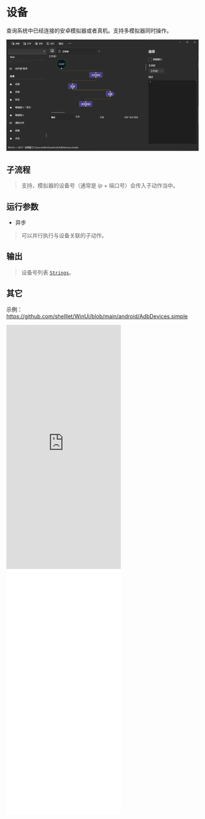 # 设备 
查询系统中已经连接的安卓模拟器或者真机。支持多模拟器同时操作。

![AdbDevices](./images/01.png ':size=90%')

## 子流程

> 支持，模拟器的设备号（通常是 *ip* + 端口号）会传入子动作当中。

## 运行参数

* 异步
> 可以并行执行与设备关联的子动作。

## 输出 

>  设备号列表 [`Strings`](./types/String.md)。

## 其它

示例：https://github.com/shelllet/WinUi/blob/main/android/AdbDevices.simple

<iframe type="text/html" height="640px" src="https://www.youtube.com/embed/gkIab2l-IjI" frameborder="0"></iframe>

<iframe src="//player.bilibili.com/player.html?bvid=BV1hT421k7oR&page=1&autoplay=0" height='640px' scrolling="no" frameborder="no" framespacing="0" allowfullscreen="true"></iframe>